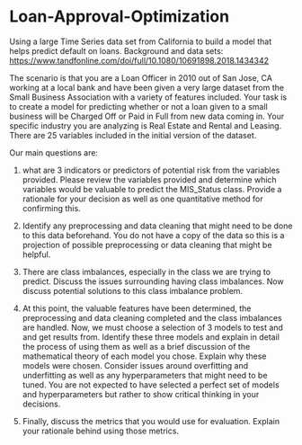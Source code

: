 # Loan-Approval-Optimization
Using a large Time Series data set from California to build a model that helps predict default on loans. Background and data sets: https://www.tandfonline.com/doi/full/10.1080/10691898.2018.1434342

The scenario is that you are a Loan Officer in 2010 out of San Jose, CA working at a local bank and have been given a very large dataset from the Small Business Association with a variety of features included. Your task is to create a model for predicting whether or not a loan given to a small business will be Charged Off or Paid in Full from new data coming in. Your specific industry you are analyzing is Real Estate and Rental and Leasing. There are 25 variables included in the initial version of the dataset.

Our main questions are:

1. what are 3 indicators or predictors of potential risk from the variables provided. Please review the variables provided and determine which variables would be valuable to predict the MIS_Status class. Provide a rationale for your decision as well as one quantitative method for confirming this. 

2. Identify any preprocessing and data cleaning that might need to be done to this data beforehand. You do not have a copy of the data so this is a projection of possible preprocessing or data cleaning that might be helpful. 

3. There are class imbalances, especially in the class we are trying to predict. Discuss the issues surrounding having class imbalances. Now discuss potential solutions to this class imbalance problem. 

4. At this point, the valuable features have been determined, the preprocessing and data cleaning completed and the class imbalances are handled. Now, we must choose a selection of 3 models to test and and get results from. Identify these three models and explain in detail the process of using them as well as a brief discussion of the mathematical theory of each model you chose. Explain why these models were chosen. Consider issues around overfitting and underfitting as well as any hyperparameters that might need to be tuned. You are not expected to have selected a perfect set of models and hyperparameters but rather to show critical thinking in your decisions. 

5. Finally, discuss the metrics that you would use for evaluation. Explain your rationale behind using those metrics. 

